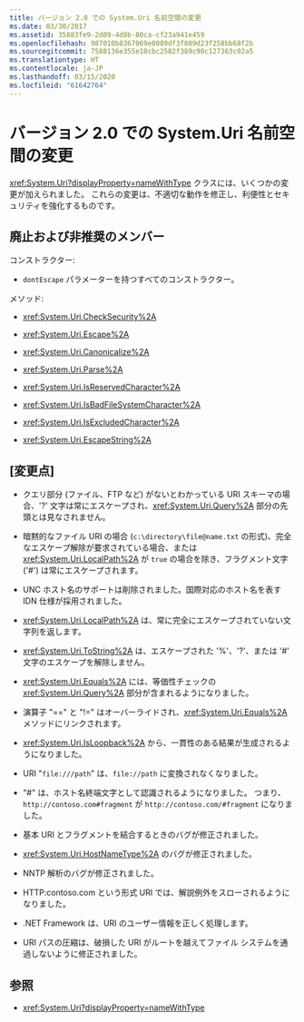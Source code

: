 ```yaml
---
title: バージョン 2.0 での System.Uri 名前空間の変更
ms.date: 03/30/2017
ms.assetid: 35883fe9-2d09-4d8b-80ca-cf23a941e459
ms.openlocfilehash: 987010b8367069e8089df3f809d23f258bb68f2b
ms.sourcegitcommit: 7588136e355e10cbc2582f389c90c127363c02a5
ms.translationtype: HT
ms.contentlocale: ja-JP
ms.lasthandoff: 03/15/2020
ms.locfileid: "61642764"
---
```

# <a name="changes-to-the-systemuri-namespace-in-version-20"></a>バージョン 2.0 での System.Uri 名前空間の変更

<xref:System.Uri?displayProperty=nameWithType> クラスには、いくつかの変更が加えられました。 これらの変更は、不適切な動作を修正し、利便性とセキュリティを強化するものです。

## <a name="obsolete-and-deprecated-members"></a>廃止および非推奨のメンバー

 コンストラクター:

- `dontEscape` パラメーターを持つすべてのコンストラクター。

 メソッド:

- <xref:System.Uri.CheckSecurity%2A>

- <xref:System.Uri.Escape%2A>

- <xref:System.Uri.Canonicalize%2A>

- <xref:System.Uri.Parse%2A>

- <xref:System.Uri.IsReservedCharacter%2A>

- <xref:System.Uri.IsBadFileSystemCharacter%2A>

- <xref:System.Uri.IsExcludedCharacter%2A>

- <xref:System.Uri.EscapeString%2A>

## <a name="changes"></a>[変更点]

- クエリ部分 (ファイル、FTP など) がないとわかっている URI スキーマの場合、'?' 文字は常にエスケープされ、<xref:System.Uri.Query%2A> 部分の先頭とは見なされません。

- 暗黙的なファイル URI の場合 (`c:\directory\file@name.txt` の形式)、完全なエスケープ解除が要求されている場合、または <xref:System.Uri.LocalPath%2A> が `true` の場合を除き、フラグメント文字 ('#') は常にエスケープされます。

- UNC ホスト名のサポートは削除されました。国際対応のホスト名を表す IDN 仕様が採用されました。

- <xref:System.Uri.LocalPath%2A> は、常に完全にエスケープされていない文字列を返します。

- <xref:System.Uri.ToString%2A> は、エスケープされた '%'、'?'、または '#' 文字のエスケープを解除しません。

- <xref:System.Uri.Equals%2A> には、等価性チェックの <xref:System.Uri.Query%2A> 部分が含まれるようになりました。

- 演算子 "==" と "!=" はオーバーライドされ、<xref:System.Uri.Equals%2A> メソッドにリンクされます。

- <xref:System.Uri.IsLoopback%2A> から、一貫性のある結果が生成されるようになりました。

- URI "`file:///path`" は、`file://path` に変換されなくなりました。

- "#" は、ホスト名終端文字として認識されるようになりました。 つまり、`http://contoso.com#fragment` が `http://contoso.com/#fragment` になりました。

- 基本 URI とフラグメントを結合するときのバグが修正されました。

- <xref:System.Uri.HostNameType%2A> のバグが修正されました。

- NNTP 解析のバグが修正されました。

- HTTP:contoso.com という形式 URI では、解説例外をスローされるようになりました。

- .NET Framework は、URI のユーザー情報を正しく処理します。

- URI パスの圧縮は、破損した URI がルートを越えてファイル システムを通過しないように修正されました。

## <a name="see-also"></a>参照

- <xref:System.Uri?displayProperty=nameWithType>
